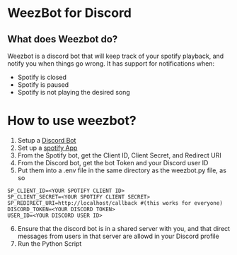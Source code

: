 # WeezBot for Discord

## What does Weezbot do?
Weezbot is a discord bot that will keep track of your spotify playback, and notify you when things go wrong. It has support for notifications when:
* Spotify is closed
* Spotify is paused
* Spotify is not playing the desired song

# How to use weezbot?
1) Setup a [Discord Bot](https://discord.com/developers/applications)
2) Set up a [spotify App](https://developer.spotify.com/dashboard)
3) From the Spotify bot, get the Client ID, Client Secret, and Redirect URI
4) From the Discord bot, get the bot Token and your Discord user ID
5) Put them into a .env file in the same directory as the weezbot.py file, as so
```
SP_CLIENT_ID=<YOUR SPOTIFY CLIENT ID>
SP_CLIENT_SECRET=<YOUR SPOTIFY CLIENT SECRET>
SP_REDIRECT_URI=http://localhost/callback #(this works for everyone)
DISCORD_TOKEN=<YOUR DISCORD TOKEN>
USER_ID=<YOUR DISCORD USER ID>
```
6) Ensure that the discord bot is in a shared server with you, and that direct messages from users in that server are allowd in your Discord profile
7) Run the Python Script
